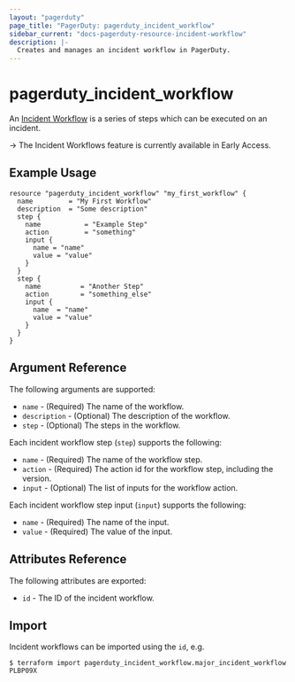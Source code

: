 ```yaml
---
layout: "pagerduty"
page_title: "PagerDuty: pagerduty_incident_workflow"
sidebar_current: "docs-pagerduty-resource-incident-workflow"
description: |-
  Creates and manages an incident workflow in PagerDuty.
---
```


# pagerduty\_incident\_workflow

An [Incident Workflow](https://support.pagerduty.com/docs/incident-workflows) is a series of steps which can be executed on an incident.

-> The Incident Workflows feature is currently available in Early Access.

## Example Usage

```hcl
resource "pagerduty_incident_workflow" "my_first_workflow" {
  name         = "My First Workflow"
  description  = "Some description"
  step {
    name           = "Example Step"
    action         = "something"
    input {
      name = "name"
      value = "value"
    }
  }
  step {
    name          = "Another Step"
    action        = "something_else"
    input {
      name  = "name"
      value = "value"
    }
  }
}
```

## Argument Reference

The following arguments are supported:

* `name` - (Required) The name of the workflow.
* `description` - (Optional) The description of the workflow.
* `step` - (Optional) The steps in the workflow.

Each incident workflow step (`step`) supports the following:

* `name` - (Required) The name of the workflow step.
* `action` - (Required) The action id for the workflow step, including the version.
* `input` - (Optional) The list of inputs for the workflow action.

Each incident workflow step input (`input`) supports the following:

* `name` - (Required) The name of the input.
* `value` - (Required) The value of the input.

## Attributes Reference

The following attributes are exported:

* `id` - The ID of the incident workflow.

## Import

Incident workflows can be imported using the `id`, e.g.

```
$ terraform import pagerduty_incident_workflow.major_incident_workflow PLBP09X
```
